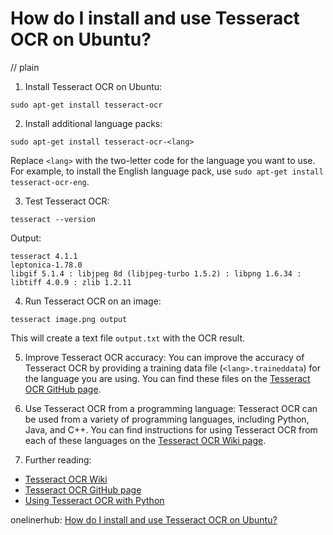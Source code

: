 # How do I install and use Tesseract OCR on Ubuntu?
// plain

1. Install Tesseract OCR on Ubuntu:
  ```
  sudo apt-get install tesseract-ocr
  ```

2. Install additional language packs:
  ```
  sudo apt-get install tesseract-ocr-<lang>
  ```
  Replace `<lang>` with the two-letter code for the language you want to use. For example, to install the English language pack, use `sudo apt-get install tesseract-ocr-eng`.

3. Test Tesseract OCR:
  ```
  tesseract --version
  ```
  Output:
  ```
  tesseract 4.1.1
  leptonica-1.78.0
  libgif 5.1.4 : libjpeg 8d (libjpeg-turbo 1.5.2) : libpng 1.6.34 : libtiff 4.0.9 : zlib 1.2.11
  ```

4. Run Tesseract OCR on an image:
  ```
  tesseract image.png output
  ```
  This will create a text file `output.txt` with the OCR result.

5. Improve Tesseract OCR accuracy:
  You can improve the accuracy of Tesseract OCR by providing a training data file (`<lang>.traineddata`) for the language you are using. You can find these files on the [Tesseract OCR GitHub page](https://github.com/tesseract-ocr/tessdata).

6. Use Tesseract OCR from a programming language:
  Tesseract OCR can be used from a variety of programming languages, including Python, Java, and C++. You can find instructions for using Tesseract OCR from each of these languages on the [Tesseract OCR Wiki page](https://github.com/tesseract-ocr/tesseract/wiki).

7. Further reading:
  - [Tesseract OCR Wiki](https://github.com/tesseract-ocr/tesseract/wiki)
  - [Tesseract OCR GitHub page](https://github.com/tesseract-ocr/tessdata)
  - [Using Tesseract OCR with Python](https://www.pyimagesearch.com/2017/07/10/using-tesseract-ocr-python/)

onelinerhub: [How do I install and use Tesseract OCR on Ubuntu?](https://onelinerhub.com/tesseract-ocr/how-do-i-install-and-use-tesseract-ocr-on-ubuntu)